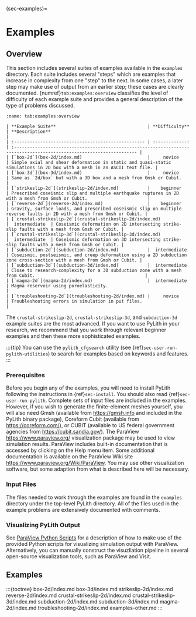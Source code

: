 (sec-examples)=
# Examples

## Overview

This section includes several suites of examples available in the `examples` directory.
Each suite includes several "steps" which are examples that increase in complexity from one "step" to the next.
In some cases, a later step may make use of output from an earlier step; these cases are clearly documented.
{numref}`tab:examples:overview` classifies the level of difficulty of each example suite and provides a general description of the type of problems discussed.

```{table} Overview of example suites.
:name: tab:examples:overview

| **Example Suite**                                   | **Difficulty** | **Description**                                                                                                        |
| :-------------------------------------------------- | :------------: | :--------------------------------------------------------------------------------------------------------------------- |
| [`box-2d`](box-2d/index.md)                         |     novice     | Simple axial and shear deformation in static and quasi-static simulations in 2D box with a mesh in an ASCII text file. |
| [`box-3d`](box-3d/index.md)                         |     novice     | Same as `2d/box` but with a 3D box and a mesh from Gmsh or Cubit.                                                      |
| [`strikeslip-2d`](strikeslip-2d/index.md)           |    beginner    | Prescribed coseismic slip and multiple earthquake ruptures in 2D with a mesh from Gmsh or Cubit.                       |
| [`reverse-2d`](reverse-2d/index.md)                 |    beginner    | Gravity, surface loads, and prescribed coseismic slip on multiple reverse faults in 2D with a mesh from Gmsh or Cubit. |
| [`crustal-strikeslip-2d`](crustal-strikeslip-2d/index.md)           |  intermediate  | Coseismic deformation on 2D intersecting strike-slip faults with a mesh from Gmsh or Cubit. |
| [`crustal-strikeslip-3d`](crustal-strikeslip-3d/index.md)           |  intermediate  | Coseismic deformation on 3D intersecting strike-slip faults with a mesh from Gmsh or Cubit. |
| [`subduction-2d`](subduction-2d/index.md)           |  intermediate  | Coseismic, postseismic, and creep deformation using a 2D subduction zone cross-section with a mesh from Gmsh or Cubit. |
| [`subduction-3d`](subduction-3d/index.md)           |  intermediate  | Close to research-complexity for a 3D subduction zone with a mesh from Cubit.                                          |
| [`magma-2d`](magma-2d/index.md)                     |  intermediate  | Magma reservoir using poroelasticity.                                                                                  |
| [`troubleshooting-2d`](troubleshooting-2d/index.md) |     novice     | Troubleshooting errors in simulation in put files.                                                                     |
```

The `crustal-strikeslip-2d`, `crustal-strikeslip-3d`, and `subduction-3d` example suites are the most advanced.
If you want to use PyLith in your research, we recommend that you work through relevant beginner examples and then these more sophisticated examples.

:::{tip}
You can use the `pylith_cfgsearch` utility (see {ref}`sec-user-run-pylith-utilities`) to search for examples based on keywords and features.
:::

### Prerequisites

Before you begin any of the examples, you will need to install PyLith following the instructions in {ref}`sec-install`.
You should also read {ref}`sec-user-run-pylith`.
Complete sets of input files are included in the examples.
However, if you wish to generate the finite-element meshes yourself, you will also need Gmsh (available from <https://gmsh.info> and included in the PyLith binary package), Coreform Cubit (available from <https://coreform.com/>), or CUBIT (available to US federal government agencies from <https://cubit.sandia.gov/>).
The ParaView <https://www.paraview.org/> visualization package may be used to view simulation results.
ParaView includes built-in documentation that is accessed by clicking on the Help menu item.
Some additional documentation is available on the ParaView Wiki site <https://www.paraview.org/Wiki/ParaView>.
You may use other visualization software, but some adaption from what is described here will be necessary.

### Input Files

The files needed to work through the examples are found in the `examples` directory under the top-level PyLith directory.
All of the files used in the example problems are extensively documented with comments.

### Visualizing PyLith Output

See [ParaView Python Scripts](paraview-python.md) for a description of how to make use of the provided Python scripts for visualizing simulation output with ParaView.
Alternatively, you can manually construct the visuzliation pipeline in several open-source visualization tools, such as ParaView and Visit.

## Examples

:::{toctree}
box-2d/index.md
box-3d/index.md
strikeslip-2d/index.md
reverse-2d/index.md
crustal-strikeslip-2d/index.md
crustal-strikeslip-3d/index.md
subduction-2d/index.md
subduction-3d/index.md
magma-2d/index.md
troubleshooting-2d/index.md
examples-other.md
:::

